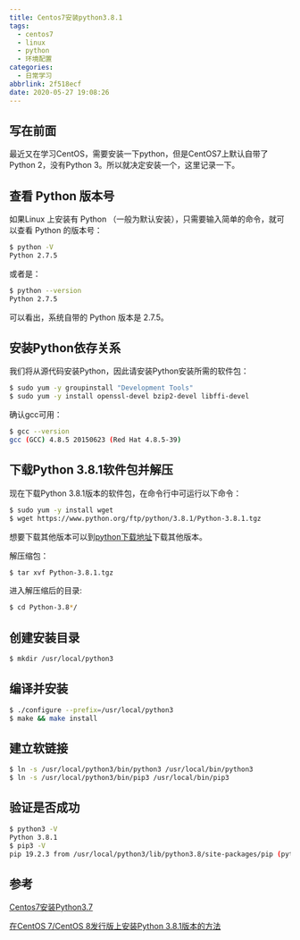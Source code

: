 ```yaml
---
title: Centos7安装python3.8.1
tags:
  - centos7
  - linux
  - python
  - 环境配置
categories:
  - 日常学习
abbrlink: 2f518ecf
date: 2020-05-27 19:08:26
---
```


## 写在前面

最近又在学习CentOS，需要安装一下python，但是CentOS7上默认自带了Python 2，没有Python 3。所以就决定安装一个，这里记录一下。

## 查看 Python 版本号

如果Linux 上安装有 Python （一般为默认安装），只需要输入简单的命令，就可以查看 Python 的版本号：

<!-- more -->

```bash
$ python -V
Python 2.7.5
```

或者是：

```bash
$ python --version
Python 2.7.5
```

可以看出，系统自带的 Python 版本是 2.7.5。

## 安装Python依存关系

我们将从源代码安装Python，因此请安装Python安装所需的软件包：

```bash
$ sudo yum -y groupinstall "Development Tools"
$ sudo yum -y install openssl-devel bzip2-devel libffi-devel
```

确认gcc可用：

```bash
$ gcc --version
gcc (GCC) 4.8.5 20150623 (Red Hat 4.8.5-39)
```

## 下载Python 3.8.1软件包并解压

现在下载Python 3.8.1版本的软件包，在命令行中可运行以下命令：

```bash
$ sudo yum -y install wget
$ wget https://www.python.org/ftp/python/3.8.1/Python-3.8.1.tgz
```

想要下载其他版本可以到[python下载地址]( https://www.python.org/downloads/ )下载其他版本。

解压缩包：

```bash
$ tar xvf Python-3.8.1.tgz
```

进入解压缩后的目录:

```bash
$ cd Python-3.8*/
```

## 创建安装目录

```bash
$ mkdir /usr/local/python3
```

## 编译并安装

```bash
$ ./configure --prefix=/usr/local/python3
$ make && make install
```

## 建立软链接

```bash
$ ln -s /usr/local/python3/bin/python3 /usr/local/bin/python3
$ ln -s /usr/local/python3/bin/pip3 /usr/local/bin/pip3
```

## 验证是否成功

```bash
$ python3 -V
Python 3.8.1
$ pip3 -V
pip 19.2.3 from /usr/local/python3/lib/python3.8/site-packages/pip (python 3.8)
```

## 参考

[Centos7安装Python3.7](https://www.cnblogs.com/anxminise/p/9650206.html)

[在CentOS 7/CentOS 8发行版上安装Python 3.8.1版本的方法](https://ywnz.com/linux/6297.html)
